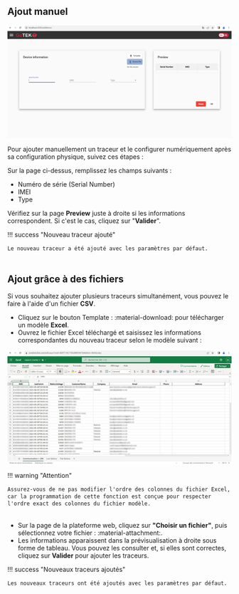 ## **Ajout manuel**

![Ajouter un traceur](./images/add_device.png)

Pour ajouter manuellement un traceur et le configurer numériquement après sa configuration physique, suivez ces étapes :

Sur la page ci-dessus, remplissez les champs suivants :

- Numéro de série (Serial Number)
- IMEI
- Type

Vérifiez sur la page **Preview** juste à droite si les informations correspondent. Si c'est le cas, cliquez sur "**Valider**".

!!! success "Nouveau traceur ajouté"

    Le nouveau traceur a été ajouté avec les paramètres par défaut.

<div style="height: 5px;"></div>

## **Ajout grâce à des fichiers**

Si vous souhaitez ajouter plusieurs traceurs simultanément, vous pouvez le faire à l'aide d'un fichier **CSV**.

- Cliquez sur le bouton Template : :material-download: pour télécharger un modèle **Excel**.
- Ouvrez le fichier Excel téléchargé et saisissez les informations correspondantes du nouveau traceur selon le modèle suivant :

![template_excel](./images/template_excel.png)

!!! warning "Attention"

    Assurez-vous de ne pas modifier l'ordre des colonnes du fichier Excel, car la programmation de cette fonction est conçue pour respecter l'ordre exact des colonnes du fichier modèle.

<div style="height: 5px;"></div>

- Sur la page de la plateforme web, cliquez sur **"Choisir un fichier"**, puis sélectionnez votre fichier : :material-attachment:.
- Les informations apparaissent dans la prévisualisation à droite sous forme de tableau. Vous pouvez les consulter et, si elles sont correctes, cliquez sur **Valider** pour ajouter les traceurs.

!!! success "Nouveaux traceurs ajoutés"

    Les nouveaux traceurs ont été ajoutés avec les paramètres par défaut.
